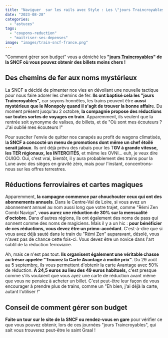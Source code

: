 ```yaml
---
title: "Naviguer  sur les rails avec Style : Les \"jours Traincroyables\" de la SNCF"
date: "2023-08-28"
categories: 
  - "astuces"
tags: 
  - "coupons-reduction"
  - "maitriser-ses-depenses"
image: "images/train-sncf-france.png"
---
```


"Comment gérer son budget" vous a déniché les **"[jours Traincroyables](https://www.tf1info.fr/transports/les-jours-traincroyables-la-sncf-lance-un-mois-de-promotions-sur-les-billets-de-train-2267895.html "jours Traincroyables")" de la SNCF où vous pouvez obtenir des billets moins chers !**

## **Des chemins de fer aux noms mystérieux**

La SNCF a décidé de pimenter nos vies en dévoilant une nouvelle tactique pour nous faire adorer les chemins de fer. **Ils ont baptisé cela les "jours Traincroyables",** car soyons honnêtes, les trains peuvent être **aussi mystérieux que le Monopoly quand il s'agit de trouver la bonne affair**e. Du moment présent jusqu'au 2 octobre, **la compagnie propose des réductions sur toutes sortes de voyages en train**. Apparemment, ils veulent que la rentrée soit synonyme de valises, de billets, et de "Où sont mes écouteurs ? J'ai oublié mes écouteurs !"

Pour susciter l'envie de quitter nos canapés au profit de wagons climatisés, l**a SNCF a concocté un menu de promotions dont même un chef étoilé serait jaloux**. Ils ont déjà prévu des rabais pour les T**GV à grande vitesse, les TER régionaux, les INTERCITÉS**, et même les OVNI... euh, je veux dire OUIGO. Oui, c'est vrai, bientôt, il y aura probablement des trains pour la Lune avec des sièges en gravité zéro, mais pour l'instant, concentrons-nous sur les offres terrestres.

## **Réductions ferroviaires et cartes magiques**

Apparemment, **la campagne commence par chouchouter ceux qui ont des abonnements annuels**. Dans le Centre-Val de Loire, si vous avez un abonnement annuel au nom aussi long que votre trajet, comme "Rémi Zen Combi Navigo", v**ous aurez une réduction de 30% sur la mensualité d'octobre.** Dans d'autres régions, ils ont également des noms de pass qui sonnent comme des noms de magiciens. Mais il y a un hic : **pour bénéficier de ces réductions, vous devez être un primo-accédant**. C'est-à-dire que si vous avez déjà sauté dans le train du "Rémi Zen" auparavant, désolé, vous n'avez pas de chance cette fois-ci. Vous devez être un novice dans l'art subtil de la réduction ferroviaire.

Ah, mais ce n'est pas tout. **Ils organisent également une véritable chasse au trésor appelée "Trouvez la Carte Avantage à moitié prix"**. Du 29 août au 5 septembre, ils vous permettent d'obtenir la carte Avantage avec 50% de réduction. **À 24,5 euros au lieu des 49 euros habituels,** c'est presque comme s'ils voulaient que vous ayez une carte de réduction avant même que vous ne pensiez à acheter un billet. C'est peut-être leur façon de vous encourager à prendre plus de trains, comme un "Eh bien, j'ai déjà la carte, autant l'utiliser !"

## **Conseil de comment gérer son budget**

**Faite un tour sur le site de la SNCF ou rendez-vous en gare** pour vérifier ce que vous pouvez obtenir, lors de ces journées "jours Traincroyables", qui sait vous trouverez peut-être le saint Graal !
